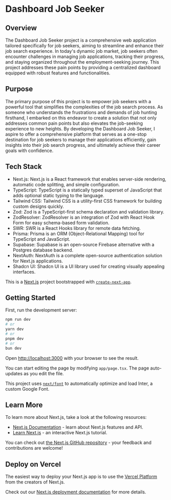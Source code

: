 # Dashboard Job Seeker

## Overview
The Dashboard Job Seeker project is a comprehensive web application tailored specifically for job seekers, aiming to streamline and enhance their job search experience. In today's dynamic job market, job seekers often encounter challenges in managing job applications, tracking their progress, and staying organized throughout the employment-seeking journey. This project addresses these pain points by providing a centralized dashboard equipped with robust features and functionalities.

## Purpose
The primary purpose of this project is to empower job seekers with a powerful tool that simplifies the complexities of the job search process. As someone who understands the frustrations and demands of job hunting firsthand, I embarked on this endeavor to create a solution that not only addresses common pain points but also elevates the job-seeking experience to new heights. By developing the Dashboard Job Seeker, I aspire to offer a comprehensive platform that serves as a one-stop destination for job seekers to manage their applications efficiently, gain insights into their job search progress, and ultimately achieve their career goals with confidence.

## Tech Stack
- Next.js: Next.js is a React framework that enables server-side rendering, automatic code splitting, and simple configuration.
- TypeScript: TypeScript is a statically typed superset of JavaScript that adds optional static typing to the language.
- Tailwind CSS: Tailwind CSS is a utility-first CSS framework for building custom designs quickly.
- Zod: Zod is a TypeScript-first schema declaration and validation library.
- ZodResolver: ZodResolver is an integration of Zod with React Hook Form for easy schema-based form validation.
- SWR: SWR is a React Hooks library for remote data fetching.
- Prisma: Prisma is an ORM (Object-Relational Mapping) tool for TypeScript and JavaScript.
- Supabase: Supabase is an open-source Firebase alternative with a Postgres database backend.
- NextAuth: NextAuth is a complete open-source authentication solution for Next.js applications.
- Shadcn UI: Shadcn UI is a UI library used for creating visually appealing interfaces.

This is a [Next.js](https://nextjs.org/) project bootstrapped with [`create-next-app`](https://github.com/vercel/next.js/tree/canary/packages/create-next-app).

## Getting Started

First, run the development server:

```bash
npm run dev
# or
yarn dev
# or
pnpm dev
# or
bun dev
```

Open [http://localhost:3000](http://localhost:3000) with your browser to see the result.

You can start editing the page by modifying `app/page.tsx`. The page auto-updates as you edit the file.

This project uses [`next/font`](https://nextjs.org/docs/basic-features/font-optimization) to automatically optimize and load Inter, a custom Google Font.

## Learn More

To learn more about Next.js, take a look at the following resources:

- [Next.js Documentation](https://nextjs.org/docs) - learn about Next.js features and API.
- [Learn Next.js](https://nextjs.org/learn) - an interactive Next.js tutorial.

You can check out [the Next.js GitHub repository](https://github.com/vercel/next.js/) - your feedback and contributions are welcome!

## Deploy on Vercel

The easiest way to deploy your Next.js app is to use the [Vercel Platform](https://vercel.com/new?utm_medium=default-template&filter=next.js&utm_source=create-next-app&utm_campaign=create-next-app-readme) from the creators of Next.js.

Check out our [Next.js deployment documentation](https://nextjs.org/docs/deployment) for more details.
